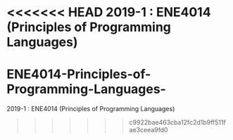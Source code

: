 <<<<<<< HEAD
2019-1 : ENE4014 (Principles of Programming Languages)
=======
# ENE4014-Principles-of-Programming-Languages-
2019-1 : ENE4014 (Principles of Programming Languages)
>>>>>>> c9922bae463cba12fc2d1b9ff511fae3ceea9fd0

